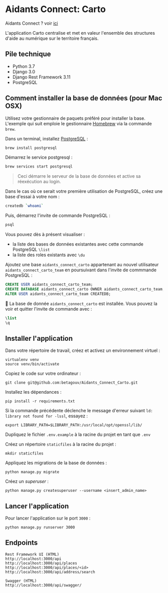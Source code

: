 # Aidants Connect: Carto

Aidants Connect ? voir [ici](https://github.com/betagouv/Aidants_Connect)

L'application Carto centralise et met en valeur l'ensemble des structures d'aide au numérique sur le territoire français.

## Pile technique

- Python 3.7
- Django 3.0
- Django Rest Framework 3.11
- PostgreSQL

## Comment installer la base de données (pour Mac OSX)

Utilisez votre gestionnaire de paquets préféré pour installer la base.
L'exemple qui suit emploie le gestionnaire [Homebrew](https://brew.sh) via la commande `brew`.

Dans un terminal, installez [PostgreSQL](https://www.postgresql.org) :

```sh
brew install postgresql
```

Démarrez le service postgresql :

```sh
brew services start postgresql
```

> Ceci démarre le serveur de la base de données et active sa réexécution au login.

Dans le cas où ce serait votre première utilisation de PostgreSQL, créez une base d'essai à votre nom :

```sh
createdb `whoami`
```

Puis, démarrez l'invite de commande PostgreSQL :

```sh
psql
```

Vous pouvez dès à présent visualiser :
* la liste des bases de données existantes avec cette commande PostgreSQL `\list`
* la liste des roles existants avec `\du`

Ajoutez une base `aidants_connect_carto` appartenant au nouvel utilisateur `aidants_connect_carto_team` en poursuivant dans l'invite de commmande PostgreSQL :

```sql
CREATE USER aidants_connect_carto_team;
CREATE DATABASE aidants_connect_carto OWNER aidants_connect_carto_team;
ALTER USER aidants_connect_carto_team CREATEDB;
```

:tada: La base de donnée `aidants_connect_carto` est installée. Vous pouvez la voir et quitter l'invite de commande avec :

```sql
\list
\q
```

## Installer l'application

Dans votre répertoire de travail, créez et activez un environnement virtuel :

```shell
virtualenv venv
source venv/bin/activate
```

Copiez le code sur votre ordinateur :

```shell
git clone git@github.com:betagouv/Aidants_Connect_Carto.git
```

Installez les dépendances :

```shell
pip install -r requirements.txt
```

Si la commande précédente déclenche le message d'erreur suivant `ld: library not found for -lssl`, essayez :

```shell
export LIBRARY_PATH=$LIBRARY_PATH:/usr/local/opt/openssl/lib/
```

Dupliquez le fichier `.env.example` à la racine du projet en tant que `.env`

Créez un répertoire `staticfiles` à la racine du projet :

```shell
mkdir staticfiles
```

Appliquez les migrations de la base de données :

```shell
python manage.py migrate
```

Créez un _superuser_ :

```shell
python manage.py createsuperuser --username <insert_admin_name>
```

## Lancer l'application

Pour lancer l'application sur le port `3000` :

```shell
python manage.py runserver 3000
```

## Endpoints

```
Rest Framework UI (HTML)
http://localhost:3000/api
http://localhost:3000/api/places
http://localhost:3000/api/places/<id>
http://localhost:3000/api/address/search

Swagger (HTML)
http://localhost:3000/api/swagger/
```
